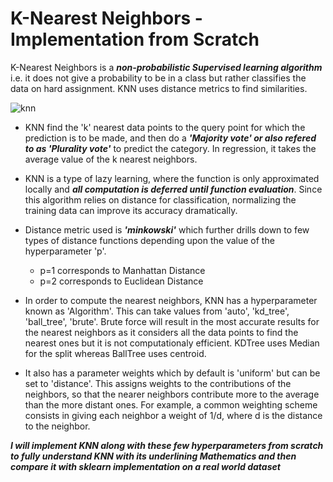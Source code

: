 # K-Nearest Neighbors - Implementation from Scratch  

K-Nearest Neighbors is a ***non-probabilistic Supervised learning algorithm*** i.e. it does not give a probability to be in a class but rather classifies the data on hard assignment. KNN uses distance metrics to find similarities. 

![knn](https://github.com/Nikhilkohli1/Machine-learning-from-scratch/blob/master/Images/KNN.png)

- KNN find the 'k' nearest data points to the query point for which the prediction is to be made, and then do a ***'Majority vote' or also refered to as 'Plurality vote'*** to predict the category. In regression, it takes the average value of the k nearest neighbors. 

- KNN is a type of lazy learning, where the function is only approximated locally and ***all computation is deferred until function evaluation***. Since this algorithm relies on distance for classification, normalizing the training data can improve its accuracy dramatically.

- Distance metric used is ***'minkowski'*** which further drills down to few types of distance functions depending upon the value of the hyperparameter 'p'. 

	- p=1 corresponds to Manhattan Distance
	- p=2 corresponds to Euclidean Distance

- In order to compute the nearest neighbors, KNN has a hyperparameter known as 'Algorithm'. This can take values from 'auto', 'kd_tree', 'ball_tree', 'brute'. Brute force will result in the most accurate results for the nearest neighbors as it considers all the data points to find the nearest ones but it is not computationaly efficient. KDTree uses Median for the split whereas BallTree uses centroid. 

- It also has a parameter weights which by default is 'uniform' but can be set to 'distance'. This assigns weights to the contributions of the neighbors, so that the nearer neighbors contribute more to the average than the more distant ones. For example, a common weighting scheme consists in giving each neighbor a weight of 1/d, where d is the distance to the neighbor.


***I will implement KNN along with these few hyperparameters from scratch to fully understand KNN with its underlining Mathematics and then compare it with sklearn implementation on a real world dataset***
